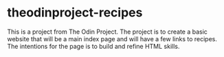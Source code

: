 # theodinproject-recipes
This is a project from The Odin Project. The project is to create a basic website that will be a main index page and will have a few links to recipes. The intentions for the page is to build and refine HTML skills.
